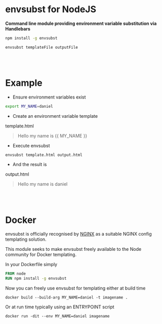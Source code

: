 envsubst for NodeJS
===================

**Command line module providing environment variable substitution via Handlebars**

```bash
npm install -g envsubst
```

```bash
envsubst templateFile outputFile
```

<br><br>

# Example

* Ensure environment variables exist
```bash
export MY_NAME=daniel
```

* Create an environment variable template

template.html
> <div>Hello my name is {{ MY_NAME }}</div>

* Execute envsubst
```bash
envsubst template.html output.html
```

* And the result is

output.html
> <div>Hello my name is daniel</div>

<br><br>

# Docker

envsubst is officially recognised by [NGINX](https://hub.docker.com/_/nginx) as a suitable NGINX config templating solution.

This module seeks to make envsubst freely available to the Node community for Docker templating.

In your Dockerfile simply

```dockerfile
FROM node
RUN npm install -g envsubst
```

Now you can freely use envsubst for templating either at build time

```docker
docker build --build-arg MY_NAME=daniel -t imagename .
```

Or at run time typically using an ENTRYPOINT script

```docker
docker run -dit --env MY_NAME=daniel imagename
```
